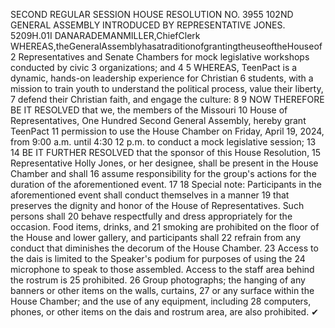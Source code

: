 SECOND REGULAR SESSION
HOUSE RESOLUTION NO. 3955
102ND GENERAL ASSEMBLY
INTRODUCED BY REPRESENTATIVE JONES.
5209H.01I DANARADEMANMILLER,ChiefClerk
WHEREAS,theGeneralAssemblyhasatraditionofgrantingtheuseoftheHouseof
2 Representatives and Senate Chambers for mock legislative workshops conducted by civic
3 organizations; and
4
5 WHEREAS, TeenPact is a dynamic, hands-on leadership experience for Christian
6 students, with a mission to train youth to understand the political process, value their liberty,
7 defend their Christian faith, and engage the culture:
8
9 NOW THEREFORE BE IT RESOLVED that we, the members of the Missouri
10 House of Representatives, One Hundred Second General Assembly, hereby grant TeenPact
11 permission to use the House Chamber on Friday, April 19, 2024, from 9:00 a.m. until 4:30
12 p.m. to conduct a mock legislative session;
13
14 BE IT FURTHER RESOLVED that the sponsor of this House Resolution,
15 Representative Holly Jones, or her designee, shall be present in the House Chamber and shall
16 assume responsibility for the group's actions for the duration of the aforementioned event.
17
18 Special note: Participants in the aforementioned event shall conduct themselves in a manner
19 that preserves the dignity and honor of the House of Representatives. Such persons shall
20 behave respectfully and dress appropriately for the occasion. Food items, drinks, and
21 smoking are prohibited on the floor of the House and lower gallery, and participants shall
22 refrain from any conduct that diminishes the decorum of the House Chamber.
23 Access to the dais is limited to the Speaker's podium for purposes of using the
24 microphone to speak to those assembled. Access to the staff area behind the rostrum is
25 prohibited.
26 Group photographs; the hanging of any banners or other items on the walls, curtains,
27 or any surface within the House Chamber; and the use of any equipment, including
28 computers, phones, or other items on the dais and rostrum area, are also prohibited.
✔